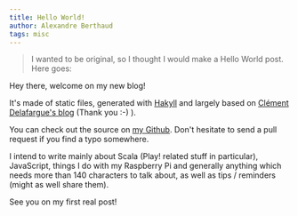 ```yaml
---
title: Hello World!
author: Alexandre Berthaud
tags: misc
---
```


> I wanted to be original, so I thought I would make a Hello World post. Here
> goes:

Hey there, welcome on my new blog!

It's made of static files, generated with
[Hakyll](http://jaspervdj.be/hakyll/index.html) and largely based on [Clément
Delafargue's blog](http://blog.clement.delafargue.name) (Thank you :-) ).

You can check out the source on [my Github](https://github.com/urcadox/blog).
Don't hesitate to send a pull request if you find a typo somewhere.

I intend to write mainly about Scala (Play! related
stuff in particular), JavaScript, things I do with my Raspberry Pi and generally
anything which needs more than 140 characters to talk about, as well as tips /
reminders (might as well share them).

See you on my first real post!
